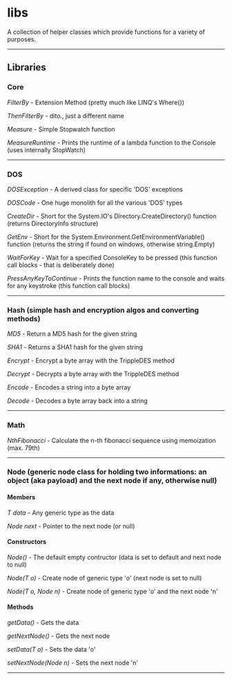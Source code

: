 # libs

A collection of helper classes which provide functions for a variety of purposes.

---

## Libraries

### Core

*FilterBy* - Extension Method (pretty much like LINQ's Where())

*ThenFilterBy* - dito., just a different name

*Measure* - Simple Stopwatch function

*MeasureRuntime* - Prints the runtime of a lambda function to the Console (uses internally StopWatch)

---

### DOS

*DOSException* - A derived class for specific 'DOS' exceptions

*DOSCode* - One huge monolith for all the various 'DOS' types

*CreateDir* - Short for the System.IO's Directory.CreateDirectory() function (returns DirectoryInfo structure)

*GetEnv* - Short for the System.Environment.GetEnvironmentVariable() function (returns the string if found on windows, otherwise string.Empty)

*WaitForKey* - Wait for a specified ConsoleKey to be pressed (this function call blocks - that is deliberately done)

*PressAnyKeyToContinue* - Prints the function name to the console and waits for any keystroke (this function call blocks)

---

### Hash (simple hash and encryption algos and converting methods)

*MD5* - Return a MD5 hash for the given string

*SHA1* - Returns a SHA1 hash for the given string

*Encrypt* - Encrypt a byte array with the TrippleDES method

*Decrypt* - Decrypts a byte array with the TrippleDES method

*Encode* - Encodes a string into a byte array

*Decode* -  Decodes a byte array back into a string

---

### Math

*NthFibonacci* - Calculate the n-th fibonacci sequence using memoization (max. 79th)

---

### Node (generic node class for holding two informations: an object (aka payload) and the next node if any, otherwise null)

#### Members

*T data* - Any generic type as the data

*Node<T> next* - Pointer to the next node (or null)

#### Constructors

*Node()* - The default empty contructor (data is set to default and next node to null)

*Node(T o)* - Create node of generic type 'o' (next node is set to null)

*Node(T o, Node<T> n)* - Create node of generic type 'o' and the next node 'n'

#### Methods

*getData()* - Gets the data

*getNextNode()* - Gets the next node

*setData(T o)* - Sets the data 'o'

*setNextNode(Node<T> n)* - Sets the next node 'n'


---
